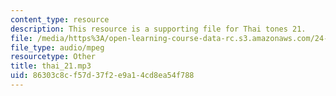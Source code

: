 ```yaml
---
content_type: resource
description: This resource is a supporting file for Thai tones 21.
file: /media/https%3A/open-learning-course-data-rc.s3.amazonaws.com/24-901-language-and-its-structure-i-phonology-fall-2010/86303c8cf57d37f2e9a14cd8ea54f788_thai_21.mp3
file_type: audio/mpeg
resourcetype: Other
title: thai_21.mp3
uid: 86303c8c-f57d-37f2-e9a1-4cd8ea54f788
---
```

